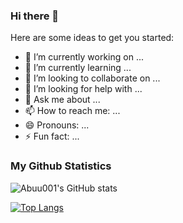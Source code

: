 ### Hi there 👋

Here are some ideas to get you started:

- 🔭 I’m currently working on ...
- 🌱 I’m currently learning ...
- 👯 I’m looking to collaborate on ...
- 🤔 I’m looking for help with ...
- 💬 Ask me about ...
- 📫 How to reach me: ...
- 😄 Pronouns: ...
- ⚡ Fun fact: ...
### My Github Statistics
![Abuu001's GitHub stats](https://github-readme-stats.vercel.app/api?username=Abuu001&show_icons=true&theme=radical&hide_title=true)
 
[![Top Langs](https://github-readme-stats.vercel.app/api/top-langs/?username=Abuu001)](https://github.com/Abuu001/github-readme-stats&theme=radical)
